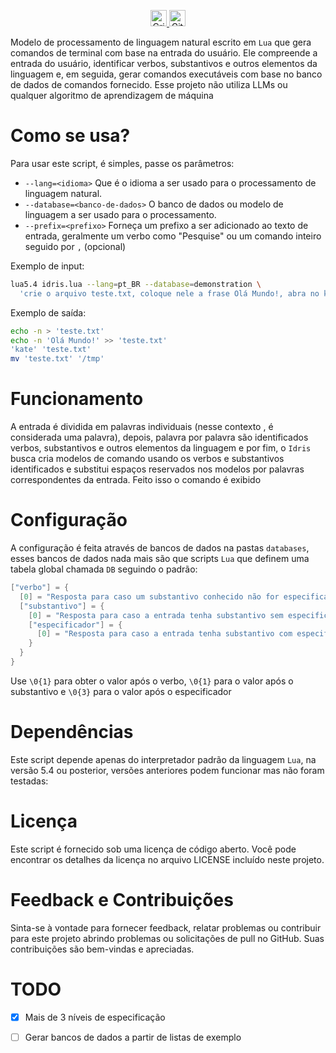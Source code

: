 <p align="center">
  <a href="https://github.com/natanael-b/idris/fork">
    <img height=26 alt="Crie um fork no github" src="https://img.shields.io/badge/Fork--Me-H?style=social&logo=github">
  </a>
  <img  height=26 alt="GitHub Repo stars" src="https://img.shields.io/github/stars/natanael-b/idris?style=social">
</p>

Modelo de processamento de linguagem natural escrito em `Lua` que gera comandos de terminal com base na entrada do usuário. Ele compreende a entrada do usuário, identificar verbos, substantivos e outros elementos da linguagem e, em seguida, gerar comandos executáveis com base no banco de dados de comandos fornecido. Esse projeto não utiliza LLMs ou qualquer algoritmo de aprendizagem de máquina

# Como se usa?

Para usar este script, é simples, passe os parâmetros:

- `--lang=<idioma>` Que é o idioma a ser usado para o processamento de linguagem natural.
- `--database=<banco-de-dados>` O banco de dados ou modelo de linguagem a ser usado para o processamento.
- `--prefix=<prefixo>` Forneça um prefixo a ser adicionado ao texto de entrada, geralmente um verbo como "Pesquise" ou um comando inteiro seguido por `,` (opcional)

Exemplo de input:

```bash
lua5.4 idris.lua --lang=pt_BR --database=demonstration \
  'crie o arquivo teste.txt, coloque nele a frase Olá Mundo!, abra no kate e mova ele para /tmp'
```

Exemplo de saída:

```bash
echo -n > 'teste.txt'
echo -n 'Olá Mundo!' >> 'teste.txt'
'kate' 'teste.txt'
mv 'teste.txt' '/tmp'
```

# Funcionamento

A entrada é dividida em palavras individuais (nesse contexto , é considerada uma palavra), depois, palavra por palavra são identificados verbos, substantivos e outros elementos da linguagem e por fim, o `Idris` busca cria modelos de comando usando os verbos e substantivos identificados e substitui espaços reservados nos modelos por palavras correspondentes da entrada. Feito isso o comando é exibido

# Configuração

A configuração é feita através de bancos de dados na pastas `databases`, esses bancos de dados nada mais são que scripts `Lua` que definem uma tabela global chamada `DB` seguindo o padrão:

```lua
["verbo"] = {
  [0] = "Resposta para caso um substantivo conhecido não for especificado",
  ["substantivo"] = {
    [0] = "Resposta para caso a entrada tenha substantivo sem especificador",
    ["especificador"] = {
      [0] = "Resposta para caso a entrada tenha substantivo com especificador",
    }
  }
}
```

Use `\0{1}` para obter o valor após o verbo, `\0{1}` para o valor após o substantivo e `\0{3}` para o valor após o especificador

# Dependências

Este script depende apenas do interpretador padrão da linguagem `Lua`, na versão 5.4 ou posterior, versões anteriores podem funcionar mas não foram testadas:

# Licença
Este script é fornecido sob uma licença de código aberto. Você pode encontrar os detalhes da licença no arquivo LICENSE incluído neste projeto.

# Feedback e Contribuições
Sinta-se à vontade para fornecer feedback, relatar problemas ou contribuir para este projeto abrindo problemas ou solicitações de pull no GitHub. Suas contribuições são bem-vindas e apreciadas.

# TODO

- [x] Mais de 3 níveis de especificação
- [ ] Gerar bancos de dados a partir de listas de exemplo



